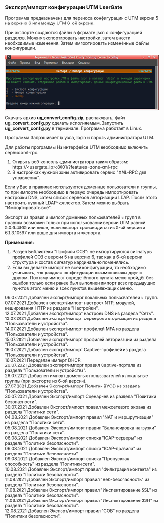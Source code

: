 <h3>Экспорт/импорт конфигурации UTM UserGate</h3>

Программа предназначена для переноса конфигурации с UTM версии 5 на версию 6 или между UTM 6-ой версии.

При экспорте создаются файлы в формате json с конфигурацией разделов.
Можно экспортировать настройки, затем внести необходимые изменения. Затем импортировать изменённые файлы конфигурации.

<p align="center"><img src="main_image.png"></p>

Скачать архив <b>ug_convert_config.zip</b>, распаковать, файл <b>ug_convert_config.py</b> сделать исполняемым.
Запустить <b>ug_convert_config.py</b> в терминале. Программа работает в Linux.

Программа Запрашивает ip узла, login и пароль администратора UTM.

Для работы программы На интерфейсе UTM необходимо включить сервис xml-rpc.
1. Открыть веб-консоль администратора таким образом: https://<usergate_ip>:8001/?features=zone-xml-rpc
2. В настройках нужной зоны активировать сервис "XML-RPC для управления".

Если у Вас в правилах используются доменные пользователи и группы, то при импорте необходимо в первую очередь
импортировать настройки DNS, затем список серверов авторизации LDAP. После этого настроить нужный LDAP-коллектор.
Затем можно выбрать "Импортировать всё".

Экспорт из правил и импорт доменных пользователей и групп в правила возможен только при использовании версии
UTM равной 5.0.6.4865 или выше, если экспорт производится из 5-ой версии и 6.1.3.10697 или выше для импорта и
экспорта. 

<b>Примечания:</b>
1. Раздел Библиотеки "Профили СОВ": не импортируются сигнатуры профилей СОВ с версии 5 на версию 6, так как
в 6-ой версии структура и состав сигнатур кардинально поменялись.
2. Если вы делаете импорт не всей конфигурации, то необходимо учитывать, что разделы конфигурации взаимосвязаны друг
с другом. Поэтому импорт определённого пункта меню пройдёт без ошибок только если ранее был выполнен импорт
всех предыдущих пунктов этого меню и всех пунктов вышележащих меню.

06.07.2021  Добавлен экспорт/импорт локальных пользователей и групп.<br>
07.07.2021  Добавлен экспорт/импорт настроек NTP, модулей, кеширования HTTP из раздела "Настройки".<br>
12.07.2021  Добавлен экспорт/импорт настроек DNS из раздела "Сеть".<br>
13.07.2021  Добавлен экспорт/импорт серверов авторизации из раздела "Пользователи и устройства".<br>
14.07.2021  Добавлен экспорт/импорт профилей MFA из раздела "Пользователи и устройства".<br>
15.07.2021  Добавлен экспорт/импорт профилей авторизации из раздела "Пользователи и устройства".<br>
16.07.2021  Добавлен экспорт/импорт Captive-профилей из раздела "Пользователи и устройства".<br>
16.07.2021  Переделан импорт DHCP.<br>
20.07.2021  Добавлен экспорт/импорт правил Captive-портала из раздела "Пользователи и устройства".<br>
26.07.2021  Добавлен импорт доменных пользователей в локальные группы (при экспорте из 6-ой версии).<br>
27.07.2021  Добавлен Экспорт/импорт Политик BYOD из раздела "Пользователи и устройства".<br>
30.07.2021  Добавлен Экспорт/импорт Сценариев из раздела "Политики безопасности".<br>
30.07.2021  Добавлен Экспорт/импорт правил межсетевого экрана из раздела "Политики сети".<br>
04.08.2021  Добавлен Экспорт/импорт правил "NAT и маршрутизация" из раздела "Политики сети".<br>
05.08.2021  Добавлен Экспорт/импорт правил "Балансировка нагрузки" из раздела "Политики сети".<br>
06.08.2021  Добавлен Экспорт/импорт списка "ICAP-серверы" из раздела "Политики безопасности".<br>
06.08.2021  Добавлен Экспорт/импорт списка "ICAP-правила" из раздела "Политики безопасности".<br>
09.08.2021  Добавлен Экспорт/импорт списка "Пропускная способность" из раздела "Политики сети".<br>
10.08.2021  Добавлен Экспорт/импорт правил "Фильтрация контента" из раздела "Политики безопасности".<br>
11.08.2021  Добавлен Экспорт/импорт правил "Веб-безопасность" из раздела "Политики безопасности".<br>
11.08.2021  Добавлен Экспорт/импорт правил "Инспектирование SSL" из раздела "Политики безопасности".<br>
11.08.2021  Добавлен Экспорт/импорт правил "Инспектирование SSH" из раздела "Политики безопасности".<br>
12.08.2021  Добавлен Экспорт/импорт правил "СОВ" из раздела "Политики безопасности".<br>
